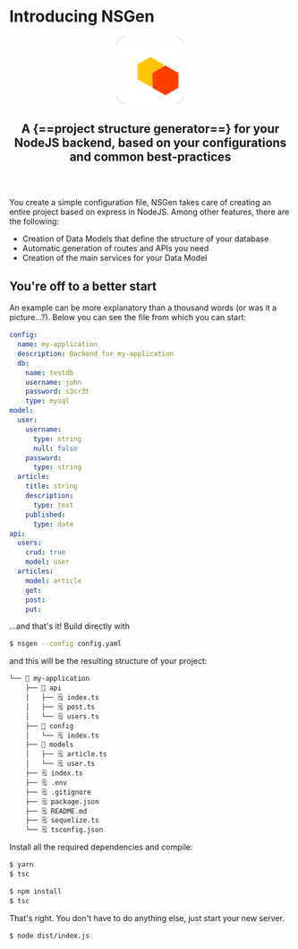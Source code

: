 
# Introducing NSGen

<p style="text-align:center">
<img style="background: #212121; border-radius: 16px " src="img/logo.png" width="120" height="120"/>
</p>

<p style="text-align:center;">
<h2  style="text-align:center; margin-bottom: 60px;">A {==project structure generator==} for your NodeJS backend, based on your configurations and common best-practices </h2>
</p>

You create a simple configuration file, NSGen takes care of creating an entire project based on express in NodeJS. Among other features, there are the following:

- Creation of Data Models that define the structure of your database
- Automatic generation of routes and APIs you need
- Creation of the main services for your Data Model

## You're off to a better start

An example can be more explanatory than a thousand words (or was it a picture...?). Below you can see the file from which you can start:

```yaml
config:
  name: my-application
  description: Backend for my-application
  db:
    name: testdb
    username: john
    password: s3cr3t
    type: mysql
model:
  user:
    username:
      type: string
      null: false
    password:
      type: string
  article:
    title: string
    description:
      type: text
    published:
      type: date
api:
  users:
    crud: true
    model: user
  articles:
    model: article
    get:
    post:
    put:
```

...and that's it! Build directly with

```bash
$ nsgen --config config.yaml
```

and this will be the resulting structure of your project:

```bash
└── 📁 my-application
    ├── 📁 api
    │   ├── 🗒 index.ts
    │   ├── 🗒 post.ts
    │   └── 🗒 users.ts
    ├── 📁 config
    │   └── 🗒 index.ts
    ├── 📁 models
    │   ├── 🗒 article.ts
    │   └── 🗒 user.ts
    ├── 🗒 index.ts
    ├── 🗒 .env
    ├── 🗒 .gitignore
    ├── 🗒 package.json
    ├── 🗒 README.md
    ├── 🗒 sequelize.ts
    └── 🗒 tsconfig.json
```

Install all the required dependencies and compile:

```bash tab="YARN"
$ yarn
$ tsc
```

```bash tab="NPM"
$ npm install
$ tsc
```

That's right. You don't have to do anything else, just start your new server.

```bash
$ node dist/index.js
```